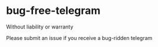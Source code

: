 # bug-free-telegram
Without liability or warranty

Please submit an issue if you receive a bug-ridden telegram
